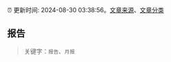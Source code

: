 :alarm_clock: 更新时间: 2024-08-30 03:38:56。[文章来源](/README.md)、[文章分类](/TAGS.md)

## 报告


> 关键字：`报告`、`月报`




